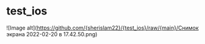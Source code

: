 # test_ios

![Image alt](https://github.com/{sherislam22}/{test_ios}/raw/{main}/Снимок экрана 2022-02-20 в 17.42.50.png)
